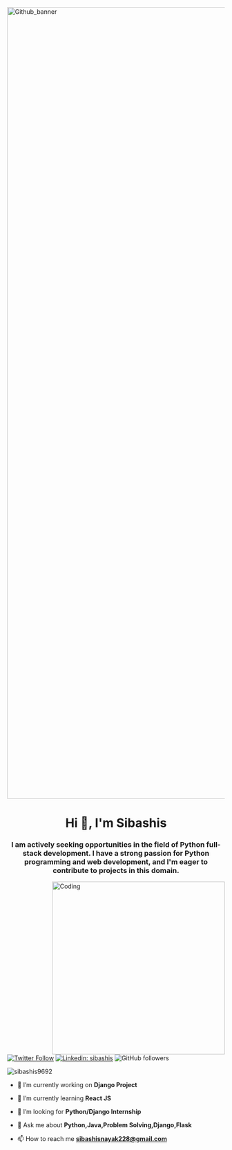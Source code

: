 <img width="1834" alt="Github_banner" src="https://github.com/sibashis9692/sibashis9692/assets/90366636/8b45862c-d100-4992-a9a7-1508d165baf0">

<h1 align="center">Hi 👋, I'm Sibashis</h1>
<h3 align="center">I am actively seeking opportunities in the field of Python full-stack development. I have a strong passion for Python programming and web development, and I'm eager to contribute to projects in this domain.</h3>

<img align="right" alt="Coding" width="400" src="https://media.tenor.com/2uyENRmiUt0AAAAC/coding.gif">

[![Twitter Follow](https://img.shields.io/twitter/follow/sibashis_nayak?label=Follow)](https://twitter.com/intent/follow?screen_name=sibashis_nayak)
[![Linkedin: sibashis](https://img.shields.io/badge/-sibashis-blue?style=flat-square&logo=Linkedin&logoColor=white&link=https://www.linkedin.com/in/sibashis-nayak/)](https://www.linkedin.com/in/sibashis-nayak/)
![GitHub followers](https://img.shields.io/github/followers/sibashis9692?label=Follow&style=social)
<p align="left"> <img src="https://komarev.com/ghpvc/?username=sibashis9692&label=Profile%20views&color=0e75b6&style=flat" alt="sibashis9692" /> </p>

- 🔭 I’m currently working on **Django Project**

- 🌱 I’m currently learning **React JS**

- 🤝 I’m looking for **Python/Django Internship**

- 💬 Ask me about **Python,Java,Problem Solving,Django,Flask**

- 📫 How to reach me **sibashisnayak228@gmail.com**
